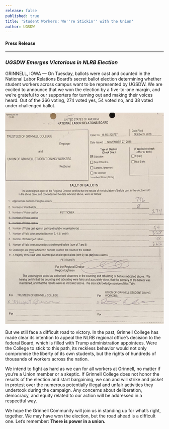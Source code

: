 ```yaml
---
release: false
published: true
title: 'Student Workers: We''re Stickin'' with the Union'
author: UGSDW
---
```

#### Press Release

***

### *UGSDW Emerges Victorious in NLRB Election*

GRINNELL, IOWA — On Tuesday, ballots were cast and counted in the National Labor Relations Board’s secret ballot election determining whether student workers across campus want to be represented by UGSDW.  We are excited to announce that we won the election by a five-to-one margin, and we’re grateful to our supporters for turning out and making their voices heard. Out of the 366 voting, 274 voted yes, 54 voted no, and 38 voted under challenged ballot.

![Final tally of ballots](/assets/news/tally-of-ballots.jpg)

But we still face a difficult road to victory.  In the past, Grinnell College has made clear its intention to appeal the NLRB regional office’s decision to the federal Board, which is filled with Trump administration appointees.  Were the College to stick to this path, its reckless behavior would not only compromise the liberty of its own students, but the rights of hundreds of thousands of workers across the nation.

We intend to fight as hard as we can for all workers at Grinnell, no matter if you’re a Union member or a skeptic. If Grinnell College does not honor the results of the election and start bargaining, we can and will strike and picket in protest over the numerous potentially illegal and unfair activities they undertook during the campaign. Any concerns about deliberation, democracy, and equity related to our action will be addressed in a respectful way.

We hope the Grinnell Community will join us in standing up for what’s right, together. We may have won the election, but the road ahead is a difficult one. Let’s remember: **There is power in a union.**
